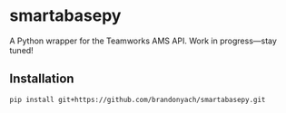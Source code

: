 # smartabasepy
A Python wrapper for the Teamworks AMS API. Work in progress—stay tuned!

## Installation
```bash
pip install git+https://github.com/brandonyach/smartabasepy.git